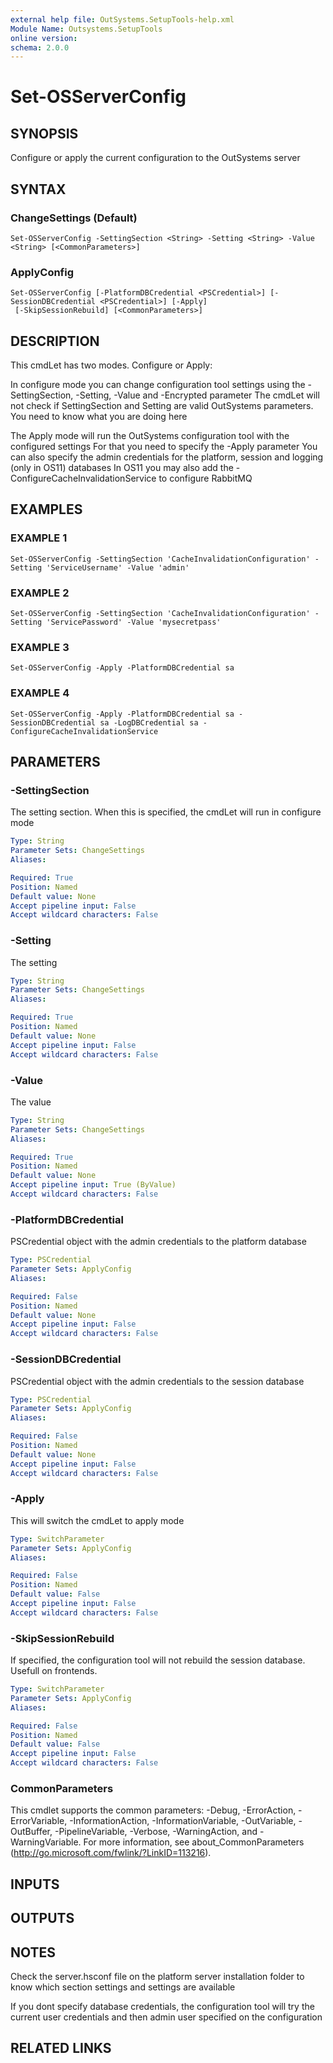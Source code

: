 ```yaml
---
external help file: OutSystems.SetupTools-help.xml
Module Name: Outsystems.SetupTools
online version:
schema: 2.0.0
---
```


# Set-OSServerConfig

## SYNOPSIS
Configure or apply the current configuration to the OutSystems server

## SYNTAX

### ChangeSettings (Default)
```
Set-OSServerConfig -SettingSection <String> -Setting <String> -Value <String> [<CommonParameters>]
```

### ApplyConfig
```
Set-OSServerConfig [-PlatformDBCredential <PSCredential>] [-SessionDBCredential <PSCredential>] [-Apply]
 [-SkipSessionRebuild] [<CommonParameters>]
```

## DESCRIPTION
This cmdLet has two modes.
Configure or Apply:

In configure mode you can change configuration tool settings using the -SettingSection, -Setting, -Value and -Encrypted parameter
The cmdLet will not check if SettingSection and Setting are valid OutSystems parameters.
You need to know what you are doing here

The Apply mode will run the OutSystems configuration tool with the configured settings
For that you need to specify the -Apply parameter
You can also specify the admin credentials for the platform, session and logging (only in OS11) databases
In OS11 you may also add the -ConfigureCacheInvalidationService to configure RabbitMQ

## EXAMPLES

### EXAMPLE 1
```
Set-OSServerConfig -SettingSection 'CacheInvalidationConfiguration' -Setting 'ServiceUsername' -Value 'admin'
```

### EXAMPLE 2
```
Set-OSServerConfig -SettingSection 'CacheInvalidationConfiguration' -Setting 'ServicePassword' -Value 'mysecretpass'
```

### EXAMPLE 3
```
Set-OSServerConfig -Apply -PlatformDBCredential sa
```

### EXAMPLE 4
```
Set-OSServerConfig -Apply -PlatformDBCredential sa -SessionDBCredential sa -LogDBCredential sa -ConfigureCacheInvalidationService
```

## PARAMETERS

### -SettingSection
The setting section.
When this is specified, the cmdLet will run in configure mode

```yaml
Type: String
Parameter Sets: ChangeSettings
Aliases:

Required: True
Position: Named
Default value: None
Accept pipeline input: False
Accept wildcard characters: False
```

### -Setting
The setting

```yaml
Type: String
Parameter Sets: ChangeSettings
Aliases:

Required: True
Position: Named
Default value: None
Accept pipeline input: False
Accept wildcard characters: False
```

### -Value
The value

```yaml
Type: String
Parameter Sets: ChangeSettings
Aliases:

Required: True
Position: Named
Default value: None
Accept pipeline input: True (ByValue)
Accept wildcard characters: False
```

### -PlatformDBCredential
PSCredential object with the admin credentials to the platform database

```yaml
Type: PSCredential
Parameter Sets: ApplyConfig
Aliases:

Required: False
Position: Named
Default value: None
Accept pipeline input: False
Accept wildcard characters: False
```

### -SessionDBCredential
PSCredential object with the admin credentials to the session database

```yaml
Type: PSCredential
Parameter Sets: ApplyConfig
Aliases:

Required: False
Position: Named
Default value: None
Accept pipeline input: False
Accept wildcard characters: False
```

### -Apply
This will switch the cmdLet to apply mode

```yaml
Type: SwitchParameter
Parameter Sets: ApplyConfig
Aliases:

Required: False
Position: Named
Default value: False
Accept pipeline input: False
Accept wildcard characters: False
```

### -SkipSessionRebuild
If specified, the configuration tool will not rebuild the session database.
Usefull on frontends.

```yaml
Type: SwitchParameter
Parameter Sets: ApplyConfig
Aliases:

Required: False
Position: Named
Default value: False
Accept pipeline input: False
Accept wildcard characters: False
```

### CommonParameters
This cmdlet supports the common parameters: -Debug, -ErrorAction, -ErrorVariable, -InformationAction, -InformationVariable, -OutVariable, -OutBuffer, -PipelineVariable, -Verbose, -WarningAction, and -WarningVariable.
For more information, see about_CommonParameters (http://go.microsoft.com/fwlink/?LinkID=113216).

## INPUTS

## OUTPUTS

## NOTES
Check the server.hsconf file on the platform server installation folder to know which section settings and settings are available

If you dont specify database credentials, the configuration tool will try the current user credentials and then admin user specified on the configuration

## RELATED LINKS
